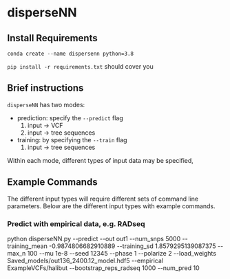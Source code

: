 # disperseNN

## Install Requirements
`conda create --name dispersenn python=3.8`

`pip install -r requirements.txt` should cover you

## Brief instructions
`disperseNN` has two modes: 
* prediction:   specify the `--predict` flag
    1. input -> VCF
    2. input -> tree sequences
* training:     by specifying the `--train` flag
    1. input -> tree sequences

Within each mode, different types of input data may be specified, 

## Example Commands
The different input types will require different sets of command line parameters. Below are the different input types with example commands.

### Predict with empirical data, e.g. RADseq
python disperseNN.py --predict --out out1 --num_snps 5000 --training_mean -0.9874806682910889 --training_sd 1.8579295139087375 --max_n 100 --mu 1e-8 --seed 12345 --phase 1 --polarize 2 --load_weights Saved_models/out136_2400.12_model.hdf5 --empirical ExampleVCFs/halibut --bootstrap_reps_radseq 1000 --num_pred 10
